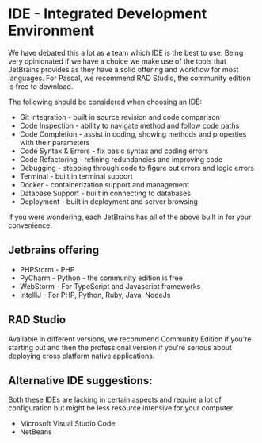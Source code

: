 # IDE - Integrated Development Environment

We have debated this a lot as a team which IDE is the best to use. 
Being very opinionated if we have a choice we make use of the tools that JetBrains provides as they have a solid offering and workflow for most languages.
For Pascal, we recommend RAD Studio, the community edition is free to download.

The following should be considered when choosing an IDE:

- Git integration - built in source revision and code comparison
- Code Inspection - ability to navigate method and follow code paths
- Code Completion - assist in coding, showing methods and properties with their parameters
- Code Syntax & Errors - fix basic syntax and coding errors
- Code Refactoring - refining redundancies and improving code
- Debugging - stepping through code to figure out errors and logic errors
- Terminal - built in terminal support
- Docker - containerization support and management
- Database Support - built in connecting to databases
- Deployment - built in deployment and server browsing

If you were wondering, each JetBrains has all of the above built in for your convenience.

## Jetbrains offering

- PHPStorm - PHP
- PyCharm - Python - the community edition is free
- WebStorm - For TypeScript and Javascript frameworks
- IntelliJ - For PHP, Python, Ruby, Java, NodeJs

## RAD Studio

Available in different versions, we recommend Community Edition if you're starting out and then the professional version if you're serious about deploying cross platform native applications.

## Alternative IDE suggestions:

Both these IDEs are lacking in certain aspects and require a lot of configuration but might be less resource intensive for your computer. 

- Microsoft Visual Studio Code
- NetBeans

